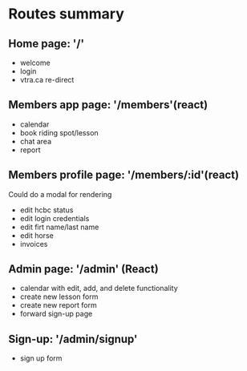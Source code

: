 # Routes summary

## Home page: '/'

- welcome
- login
- vtra.ca re-direct

## Members app page: '/members'(react)

- calendar
- book riding spot/lesson
- chat area
- report

## Members profile page: '/members/:id'(react)

Could do a modal for rendering

- edit hcbc status
- edit login credentials
- edit firt name/last name
- edit horse
- invoices

## Admin page: '/admin' (React)

- calendar with edit, add, and delete functionality
- create new lesson form
- create new report form
- forward sign-up page

## Sign-up: '/admin/signup'

- sign up form
